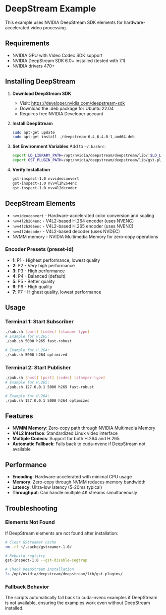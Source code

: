 # DeepStream Example

This example uses NVIDIA DeepStream SDK elements for hardware-accelerated video processing.

## Requirements
- NVIDIA GPU with Video Codec SDK support
- NVIDIA DeepStream SDK 6.0+ installed (tested with 7.1)
- NVIDIA drivers 470+

## Installing DeepStream

1. **Download DeepStream SDK**
   - Visit: https://developer.nvidia.com/deepstream-sdk
   - Download the .deb package for Ubuntu 22.04
   - Requires free NVIDIA Developer account

2. **Install DeepStream**
   ```bash
   sudo apt-get update
   sudo apt-get install ./deepstream-6.4_6.4.0-1_amd64.deb
   ```

3. **Set Environment Variables**
   Add to `~/.bashrc`:
   ```bash
   export LD_LIBRARY_PATH=/opt/nvidia/deepstream/deepstream/lib/:$LD_LIBRARY_PATH
   export GST_PLUGIN_PATH=/opt/nvidia/deepstream/deepstream/lib/gst-plugins/:$GST_PLUGIN_PATH
   ```

4. **Verify Installation**
   ```bash
   gst-inspect-1.0 nvvideoconvert
   gst-inspect-1.0 nvv4l2h264enc
   gst-inspect-1.0 nvv4l2decoder
   ```

## DeepStream Elements
- `nvvideoconvert` - Hardware-accelerated color conversion and scaling
- `nvv4l2h264enc` - V4L2-based H.264 encoder (uses NVENC)
- `nvv4l2h265enc` - V4L2-based H.265 encoder (uses NVENC)
- `nvv4l2decoder` - V4L2-based decoder (uses NVDEC)
- NVMM memory - NVIDIA Multimedia Memory for zero-copy operations

### Encoder Presets (preset-id)
- **1**: P1 - Highest performance, lowest quality
- **2**: P2 - Very high performance
- **3**: P3 - High performance
- **4**: P4 - Balanced (default)
- **5**: P5 - Better quality
- **6**: P6 - High quality
- **7**: P7 - Highest quality, lowest performance

## Usage

### Terminal 1: Start Subscriber
```bash
./sub.sh [port] [codec] [stamper-type]
# Example for H.265:
./sub.sh 5000 h265 fast-robust

# Example for H.264:
./sub.sh 5000 h264 optimized
```

### Terminal 2: Start Publisher
```bash
./pub.sh [host] [port] [codec] [stamper-type]
# Example for H.265:
./pub.sh 127.0.0.1 5000 h265 fast-robust

# Example for H.264:
./pub.sh 127.0.0.1 5000 h264 optimized
```

## Features
- **NVMM Memory**: Zero-copy path through NVIDIA Multimedia Memory
- **V4L2 Interface**: Standardized Linux video interface
- **Multiple Codecs**: Support for both H.264 and H.265
- **Automatic Fallback**: Falls back to cuda-nvenc if DeepStream not available

## Performance
- **Encoding**: Hardware-accelerated with minimal CPU usage
- **Memory**: Zero-copy through NVMM reduces memory bandwidth
- **Latency**: Ultra-low latency (5-20ms typical)
- **Throughput**: Can handle multiple 4K streams simultaneously

## Troubleshooting

### Elements Not Found
If DeepStream elements are not found after installation:
```bash
# Clear GStreamer cache
rm -rf ~/.cache/gstreamer-1.0/

# Rebuild registry
gst-inspect-1.0 --gst-disable-segtrap

# Check DeepStream installation
ls /opt/nvidia/deepstream/deepstream/lib/gst-plugins/
```

### Fallback Behavior
The scripts automatically fall back to cuda-nvenc examples if DeepStream is not available, ensuring the examples work even without DeepStream installed.